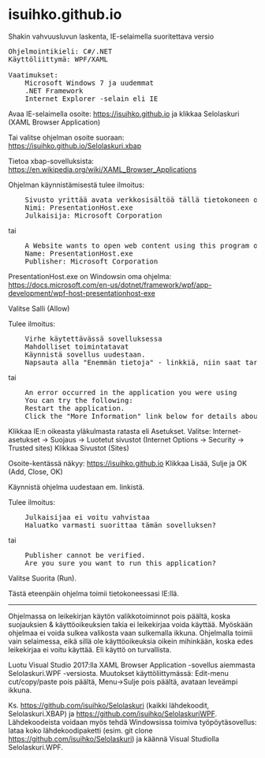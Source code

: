 # isuihko.github.io

Shakin vahvuusluvun laskenta, IE-selaimella suoritettava versio

<PRE>
Ohjelmointikieli: C#/.NET
Käyttöliittymä: WPF/XAML

Vaatimukset:
    Microsoft Windows 7 ja uudemmat
    .NET Framework
    Internet Explorer -selain eli IE
</PRE>

Avaa IE-selaimella osoite:
    https://isuihko.github.io
ja klikkaa Selolaskuri (XAML Browser Application)

Tai valitse ohjelman osoite suoraan:
    https://isuihko.github.io/Selolaskuri.xbap

Tietoa xbap-sovelluksista:
https://en.wikipedia.org/wiki/XAML_Browser_Applications

Ohjelman käynnistämisestä tulee ilmoitus:
<PRE>
    Sivusto yrittää avata verkkosisältöä tällä tietokoneen ohjelmalla
    Nimi: PresentationHost.exe
    Julkaisija: Microsoft Corporation
</PRE>
tai
<PRE>
    A Website wants to open web content using this program on your computer
    Name: PresentationHost.exe
    Publisher: Microsoft Corporation
</PRE>
    
PresentationHost.exe on Windowsin oma ohjelma:
https://docs.microsoft.com/en-us/dotnet/framework/wpf/app-development/wpf-host-presentationhost-exe


Valitse Salli (Allow)

Tulee ilmoitus:
<PRE>
    Virhe käytettävässä sovelluksessa
    Mahdolliset toimintatavat
    Käynnistä sovellus uudestaan.
    Napsauta alla "Enemmän tietoja" - linkkiä, niin saat tarkempia tietoja virheestä.
</PRE>
tai
<PRE>
    An error occurred in the application you were using
    You can try the following:
    Restart the application. 
    Click the "More Information" link below for details about this error. 
</PRE>    

Klikkaa IE:n oikeasta yläkulmasta ratasta eli Asetukset.
Valitse: Internet-asetukset -> Suojaus -> Luotetut sivustot (Internet Options -> Security -> Trusted sites)
Klikkaa Sivustot (Sites)

Osoite-kentässä näkyy:  https://isuihko.github.io
Klikkaa Lisää, Sulje ja OK (Add, Close, OK)

Käynnistä ohjelma uudestaan em. linkistä.

Tulee ilmoitus:
<PRE>
    Julkaisijaa ei voitu vahvistaa
    Haluatko varmasti suorittaa tämän sovelluksen?
</PRE>    
tai
<PRE>
    Publisher cannot be verified.
    Are you sure you want to run this application?
</PRE>

Valitse Suorita (Run).

Tästä eteenpäin ohjelma toimii tietokoneessasi IE:llä.

-----

Ohjelmassa on leikekirjan käytön valikkotoiminnot pois päältä, koska suojauksien & käyttöoikeuksien takia ei leikekirjaa voida käyttää. Myöskään ohjelmaa ei voida sulkea valikosta vaan sulkemalla ikkuna. Ohjelmalla toimii vain selaimessa, eikä sillä ole käyttöoikeuksia oikein mihinkään, koska edes leikekirjaa ei voitu käyttää. Eli käyttö on turvallista.

Luotu Visual Studio 2017:lla XAML Browser Application -sovellus aiemmasta Selolaskuri.WPF -versiosta. Muutokset käyttöliittymässä: Edit-menu cut/copy/paste pois päältä, Menu->Sulje pois päältä, avataan leveämpi ikkuna.

Ks. https://github.com/isuihko/Selolaskuri (kaikki lähdekoodit, Selolaskuri.XBAP) ja https://github.com/isuihko/SelolaskuriWPF.
Lähdekoodeista voidaan myös tehdä Windowsissa toimiva työpöytäsovellus: lataa koko lähdekoodipaketti (esim. git clone https://github.com/isuihko/Selolaskuri) ja käännä Visual Studiolla Selolaskuri.WPF.
